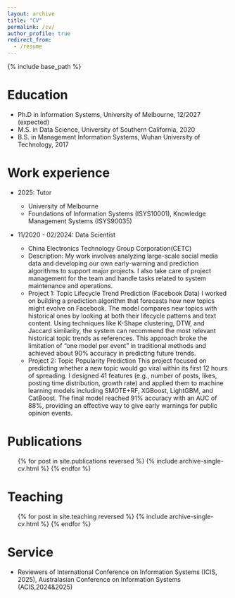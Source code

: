 ```yaml
---
layout: archive
title: "CV"
permalink: /cv/
author_profile: true
redirect_from:
  - /resume
---
```


{% include base_path %}

Education
======
* Ph.D in Information Systems, University of Melbourne, 12/2027 (expected)
* M.S. in Data Science, University of Southern California, 2020
* B.S. in Management Information Systems, Wuhan University of Technology, 2017

Work experience
======
* 2025: Tutor
  * University of Melbourne
  * Foundations of Information Systems (ISYS10001), Knowledge Management Systems (ISYS90035)

* 11/2020 - 02/2024: Data Scientist
  * China Electronics Technology Group Corporation(CETC)
  * Description: My work involves analyzing large-scale social media data and developing our own early-warning and prediction algorithms to support major         projects. I also take care of project management for the team and handle tasks related to system maintenance and operations.
  * Project 1: Topic Lifecycle Trend Prediction (Facebook Data)
  I worked on building a prediction algorithm that forecasts how new topics might evolve on Facebook. The model compares new topics with historical ones by       looking at both their lifecycle patterns and text content. Using techniques like K-Shape clustering, DTW, and Jaccard similarity, the system can recommend      the most relevant historical topic trends as references. This approach broke the limitation of “one model per event” in traditional methods and achieved        about 90% accuracy in predicting future trends.
  * Project 2: Topic Popularity Prediction
  This project focused on predicting whether a new topic would go viral within its first 12 hours of spreading. I designed 41 features (e.g., number of posts,    likes, posting time distribution, growth rate) and applied them to machine learning models including SMOTE+RF, XGBoost, LightGBM, and CatBoost. The final       model reached 91% accuracy with an AUC of 88%, providing an effective way to give early warnings for public opinion events.

Publications
======
  <ul>{% for post in site.publications reversed %}
    {% include archive-single-cv.html %}
  {% endfor %}</ul>
  
  
Teaching
======
  <ul>{% for post in site.teaching reversed %}
    {% include archive-single-cv.html %}
  {% endfor %}</ul>
  
Service 
======
* Reviewers of International Conference on Information Systems (ICIS, 2025),  Australasian Conference on Information Systems (ACIS,2024&2025)

